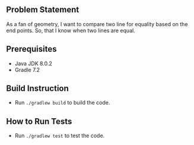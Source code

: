 ## Problem Statement

As a fan of geometry, I want to compare two line for equality based on the end points. So, that I know when two lines are equal.

## Prerequisites

- Java JDK 8.0.2
- Gradle 7.2

## Build Instruction

- Run `./gradlew build` to build the code.

## How to Run Tests

- Run `./gradlew test` to test the code.
